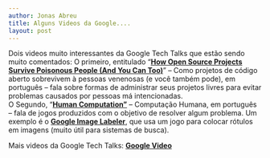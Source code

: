 ```yaml
---
author: Jonas Abreu
title: Alguns Videos da Google....
layout: post
---
```

Dois videos muito interessantes da Google Tech Talks que estão sendo muito comentados: O primeiro, entitulado “**[How Open Source Projects Survive Poisonous People (And You Can Too)][1]**” – Como projetos de código aberto sobrevivem à pessoas venenosas (e você também pode), em português – fala sobre formas de administrar seus projetos livres para evitar problemas causados por pessoas má intencionadas.  
O Segundo, “**[Human Computation”][2]** – Computação Humana, em português – fala de jogos produzidos com o objetivo de resolver algum problema. Um exemplo é o **[Google Image Labeler][3]**, que usa um jogo para colocar rótulos em imagens (muito útil para sistemas de busca).

Mais videos da Google Tech Talks: **[Google Video][4]** 

[1]: http://video.google.com/videoplay?docid=-4216011961522818645
[2]: http://video.google.com/videoplay?docid=-8246463980976635143
[3]: http://images.google.com/imagelabeler
[4]: http://video.google.com/videosearch?q=google+tech+talk


